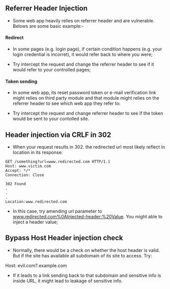 ## Referrer Header Injection

- Some web app heavily relies on referrer header and are vulnerable. Belows are some basic example:-

#### Redirect

- In some pages (e.g. login page), if certain condition happens (e.g. your login credential is incorret), it would refer back to where you were;

- Try intercept the request and change the referrer header to see if it would refer to your controlled pages;

#### Token sending

- In some web app, its reset password token or e-mail verification link might relies on third party module and that module might relies on the referrer header to see which web app they refer to:

- Try intercept the request and change referrer header to see if the token would be sent to your contolled site.

## Header injection via CRLF in 302

- When your request results in 302. the redirected url most likely reflect in location in its response:

```
GET /something?url=www.redirected.com HTTP/1.1
Host: www.victim.com
Accept: */*
Connection: Close
```
```
302 Found
.
.
.
Location:www.redirected.com
```
- In this case, try amending url parameter to www.redirected.com%0AInjected-header:%20Value. You might able to inject a header value;

## Bypass Host Header injection check

- Normally, there would be a check on whether the host header is valid. But if the site has available all subdomain of its site to access. Try:

Host: evil.com?.example.com

- If it leads to a link sending back to that subdomain and sensitive info is inside URL, it might lead to leakage of sensitive info. 


